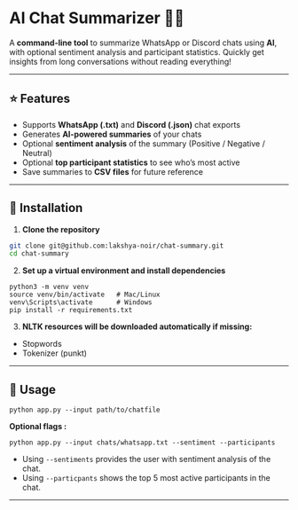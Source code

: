 # AI Chat Summarizer 📝🤖

A **command-line tool** to summarize WhatsApp or Discord chats using **AI**, with optional sentiment analysis and participant statistics. Quickly get insights from long conversations without reading everything!

---

## ⭐️ Features

- Supports **WhatsApp (.txt)** and **Discord (.json)** chat exports  
- Generates **AI-powered summaries** of your chats  
- Optional **sentiment analysis** of the summary (Positive / Negative / Neutral)  
- Optional **top participant statistics** to see who’s most active  
- Save summaries to **CSV files** for future reference

---

## 🚀 Installation

1. **Clone the repository**

```bash
git clone git@github.com:lakshya-noir/chat-summary.git
cd chat-summary
```

2. **Set up a virtual environment and install dependencies**

```
python3 -m venv venv
source venv/bin/activate   # Mac/Linux
venv\Scripts\activate      # Windows
pip install -r requirements.txt
```

3. **NLTK resources will be downloaded automatically if missing:**
- Stopwords
- Tokenizer (punkt)

---

## 👾 **Usage**
```
python app.py --input path/to/chatfile
```

**Optional flags :**
```
python app.py --input chats/whatsapp.txt --sentiment --participants

```
- Using ```--sentiments``` provides the user with sentiment analysis of the chat.
- Using ```--particpants``` shows the top 5 most active participants in the chat.

---
